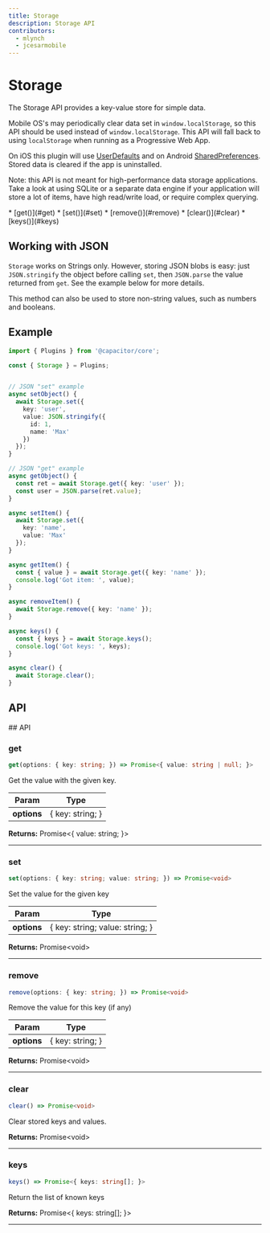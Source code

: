 ```yaml
---
title: Storage
description: Storage API
contributors:
  - mlynch
  - jcesarmobile
---
```


<plugin-platforms platforms="pwa,ios,android"></plugin-platforms>

# Storage

The Storage API provides a key-value store for simple data.

Mobile OS's may periodically clear data set in `window.localStorage`, so this API should be used instead of `window.localStorage`. This API will fall back to using `localStorage` when running as a Progressive Web App.

On iOS this plugin will use [UserDefaults](https://developer.apple.com/documentation/foundation/userdefaults) and on Android [SharedPreferences](https://developer.android.com/reference/android/content/SharedPreferences). Stored data is cleared if the app is uninstalled.

Note: this API is not meant for high-performance data storage applications. Take a look at using SQLite or a separate data engine if your application will store a lot of items, have high read/write load, or require complex querying.

<docgen-index>
* [get()](#get)
* [set()](#set)
* [remove()](#remove)
* [clear()](#clear)
* [keys()](#keys)
</docgen-index>

## Working with JSON

`Storage` works on Strings only. However, storing JSON blobs is easy: just `JSON.stringify` the object before calling `set`, then `JSON.parse` the value returned from `get`. See the
example below for more details.

This method can also be used to store non-string values, such as numbers and booleans.

## Example

```typescript
import { Plugins } from '@capacitor/core';

const { Storage } = Plugins;


// JSON "set" example
async setObject() {
  await Storage.set({
    key: 'user',
    value: JSON.stringify({
      id: 1,
      name: 'Max'
    })
  });
}

// JSON "get" example
async getObject() {
  const ret = await Storage.get({ key: 'user' });
  const user = JSON.parse(ret.value);
}

async setItem() {
  await Storage.set({
    key: 'name',
    value: 'Max'
  });
}

async getItem() {
  const { value } = await Storage.get({ key: 'name' });
  console.log('Got item: ', value);
}

async removeItem() {
  await Storage.remove({ key: 'name' });
}

async keys() {
  const { keys } = await Storage.keys();
  console.log('Got keys: ', keys);
}

async clear() {
  await Storage.clear();
}
```

## API

<docgen-api>
<!--Update the source file JSDoc comments and rerun docgen to update the docs below-->
## API

### get

```typescript
get(options: { key: string; }) => Promise<{ value: string | null; }>
```

Get the value with the given key.

| Param       | Type             |
| ----------- | ---------------- |
| **options** | { key: string; } |

**Returns:** Promise&lt;{ value: string; }&gt;

--------------------


### set

```typescript
set(options: { key: string; value: string; }) => Promise<void>
```

Set the value for the given key

| Param       | Type                            |
| ----------- | ------------------------------- |
| **options** | { key: string; value: string; } |

**Returns:** Promise&lt;void&gt;

--------------------


### remove

```typescript
remove(options: { key: string; }) => Promise<void>
```

Remove the value for this key (if any)

| Param       | Type             |
| ----------- | ---------------- |
| **options** | { key: string; } |

**Returns:** Promise&lt;void&gt;

--------------------


### clear

```typescript
clear() => Promise<void>
```

Clear stored keys and values.

**Returns:** Promise&lt;void&gt;

--------------------


### keys

```typescript
keys() => Promise<{ keys: string[]; }>
```

Return the list of known keys

**Returns:** Promise&lt;{ keys: string[]; }&gt;

--------------------


</docgen-api>

